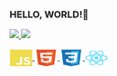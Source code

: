 ### HELLO, WORLD!👾

<div>
<a href="https://github.com/jose-guilherme93">
    <img display="flex" justify-content="center" align-items="center" height="auto" width=50% src="https://github-readme-stats.vercel.app/api?username=jose-guilherme93&show_icons=true&theme=dark&include_all_commits=true&count_private=true"/>
  <img display="flex" justify-content="center" align-items="center" height="auto" width=400px src="https://github-readme-stats.vercel.app/api/top-langs/?username=jose-guilherme93&layout=compact&langs_count=7&theme=dark"/>
</div>
<div style="display: inline_block"><br>
   <img align="center" display=flex alt="ojg-Js" height="30" width="40" src="https://raw.githubusercontent.com/devicons/devicon/master/icons/javascript/javascript-plain.svg">
  <imgg align="center" alt="ts" height="30" width="40" src="https://raw.githubusercontent.com/devicons/devicon/master/icons/typescript/typescript-plain.svg">
  <img align="center" alt="HTML" height="30" width="40" src="https://raw.githubusercontent.com/devicons/devicon/master/icons/html5/html5-original.svg">
  <img align="center" alt="CSS" height="30" width="40" src="https://raw.githubusercontent.com/devicons/devicon/master/icons/css3/css3-original.svg">
  <img align="center" alt="" height="30" width="40" src="https://raw.githubusercontent.com/devicons/devicon/master/icons/react/react-original.svg">              
